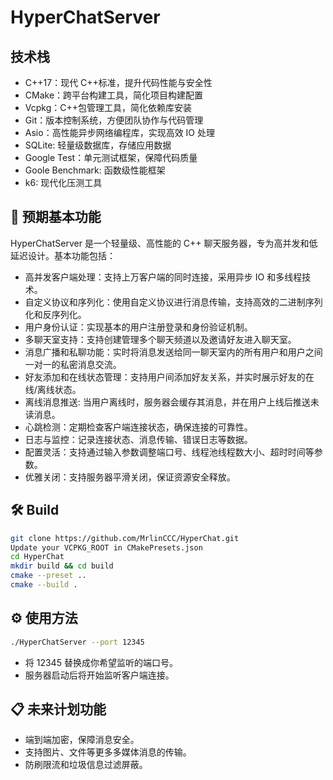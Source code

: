 # HyperChatServer

## 技术栈

- C++17：现代 C++标准，提升代码性能与安全性
- CMake：跨平台构建工具，简化项目构建配置
- Vcpkg：C++包管理工具，简化依赖库安装
- Git：版本控制系统，方便团队协作与代码管理
- Asio：高性能异步网络编程库，实现高效 IO 处理
- SQLite: 轻量级数据库，存储应用数据
- Google Test：单元测试框架，保障代码质量
- Goole Benchmark: 函数级性能框架
- k6: 现代化压测工具

## 🚀 预期基本功能

HyperChatServer 是一个轻量级、高性能的 C++ 聊天服务器，专为高并发和低延迟设计。基本功能包括：

- 高并发客户端处理：支持上万客户端的同时连接，采用异步 IO 和多线程技术。
- 自定义协议和序列化：使用自定义协议进行消息传输，支持高效的二进制序列化和反序列化。
- 用户身份认证：实现基本的用户注册登录和身份验证机制。
- 多聊天室支持：支持创建管理多个聊天频道以及邀请好友进入聊天室。
- 消息广播和私聊功能：实时将消息发送给同一聊天室内的所有用户和用户之间一对一的私密消息交流。
- 好友添加和在线状态管理：支持用户间添加好友关系，并实时展示好友的在线/离线状态。
- 离线消息推送: 当用户离线时，服务器会缓存其消息，并在用户上线后推送未读消息。
- 心跳检测：定期检查客户端连接状态，确保连接的可靠性。
- 日志与监控：记录连接状态、消息传输、错误日志等数据。
- 配置灵活：支持通过输入参数调整端口号、线程池线程数大小、超时时间等参数。
- 优雅关闭：支持服务器平滑关闭，保证资源安全释放。

## 🛠️ Build

```bash
git clone https://github.com/MrlinCCC/HyperChat.git
Update your VCPKG_ROOT in CMakePresets.json
cd HyperChat
mkdir build && cd build
cmake --preset ..
cmake --build .
```

## ⚙️ 使用方法

```bash
./HyperChatServer --port 12345
```

- 将 12345 替换成你希望监听的端口号。
- 服务器启动后将开始监听客户端连接。

## 📋 未来计划功能

- 端到端加密，保障消息安全。
- 支持图片、文件等更多多媒体消息的传输。
- 防刷限流和垃圾信息过滤屏蔽。
